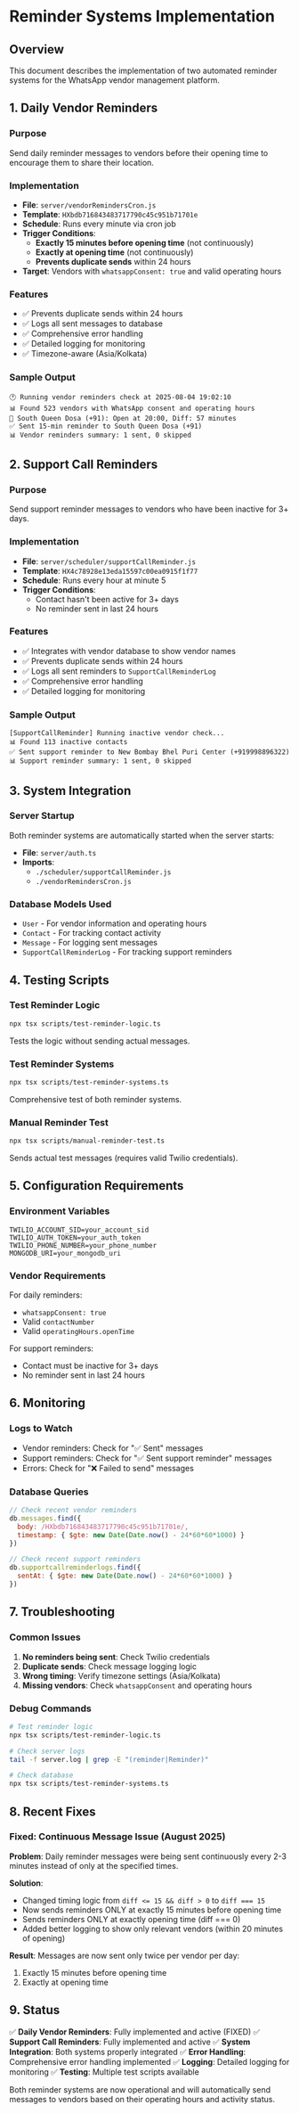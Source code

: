 # Reminder Systems Implementation

## Overview
This document describes the implementation of two automated reminder systems for the WhatsApp vendor management platform.

## 1. Daily Vendor Reminders

### Purpose
Send daily reminder messages to vendors before their opening time to encourage them to share their location.

### Implementation
- **File**: `server/vendorRemindersCron.js`
- **Template**: `HXbdb716843483717790c45c951b71701e`
- **Schedule**: Runs every minute via cron job
- **Trigger Conditions**:
  - **Exactly 15 minutes before opening time** (not continuously)
  - **Exactly at opening time** (not continuously)
  - **Prevents duplicate sends** within 24 hours
- **Target**: Vendors with `whatsappConsent: true` and valid operating hours

### Features
- ✅ Prevents duplicate sends within 24 hours
- ✅ Logs all sent messages to database
- ✅ Comprehensive error handling
- ✅ Detailed logging for monitoring
- ✅ Timezone-aware (Asia/Kolkata)

### Sample Output
```
🕐 Running vendor reminders check at 2025-08-04 19:02:10
📊 Found 523 vendors with WhatsApp consent and operating hours
📱 South Queen Dosa (+91): Open at 20:00, Diff: 57 minutes
✅ Sent 15-min reminder to South Queen Dosa (+91)
📊 Vendor reminders summary: 1 sent, 0 skipped
```

## 2. Support Call Reminders

### Purpose
Send support reminder messages to vendors who have been inactive for 3+ days.

### Implementation
- **File**: `server/scheduler/supportCallReminder.js`
- **Template**: `HX4c78928e13eda15597c00ea0915f1f77`
- **Schedule**: Runs every hour at minute 5
- **Trigger Conditions**:
  - Contact hasn't been active for 3+ days
  - No reminder sent in last 24 hours

### Features
- ✅ Integrates with vendor database to show vendor names
- ✅ Prevents duplicate sends within 24 hours
- ✅ Logs all sent reminders to `SupportCallReminderLog`
- ✅ Comprehensive error handling
- ✅ Detailed logging for monitoring

### Sample Output
```
[SupportCallReminder] Running inactive vendor check...
📊 Found 113 inactive contacts
✅ Sent support reminder to New Bombay Bhel Puri Center (+919998896322)
📊 Support reminder summary: 1 sent, 0 skipped
```

## 3. System Integration

### Server Startup
Both reminder systems are automatically started when the server starts:
- **File**: `server/auth.ts`
- **Imports**: 
  - `./scheduler/supportCallReminder.js`
  - `./vendorRemindersCron.js`

### Database Models Used
- `User` - For vendor information and operating hours
- `Contact` - For tracking contact activity
- `Message` - For logging sent messages
- `SupportCallReminderLog` - For tracking support reminders

## 4. Testing Scripts

### Test Reminder Logic
```bash
npx tsx scripts/test-reminder-logic.ts
```
Tests the logic without sending actual messages.

### Test Reminder Systems
```bash
npx tsx scripts/test-reminder-systems.ts
```
Comprehensive test of both reminder systems.

### Manual Reminder Test
```bash
npx tsx scripts/manual-reminder-test.ts
```
Sends actual test messages (requires valid Twilio credentials).

## 5. Configuration Requirements

### Environment Variables
```
TWILIO_ACCOUNT_SID=your_account_sid
TWILIO_AUTH_TOKEN=your_auth_token
TWILIO_PHONE_NUMBER=your_phone_number
MONGODB_URI=your_mongodb_uri
```

### Vendor Requirements
For daily reminders:
- `whatsappConsent: true`
- Valid `contactNumber`
- Valid `operatingHours.openTime`

For support reminders:
- Contact must be inactive for 3+ days
- No reminder sent in last 24 hours

## 6. Monitoring

### Logs to Watch
- Vendor reminders: Check for "✅ Sent" messages
- Support reminders: Check for "✅ Sent support reminder" messages
- Errors: Check for "❌ Failed to send" messages

### Database Queries
```javascript
// Check recent vendor reminders
db.messages.find({
  body: /HXbdb716843483717790c45c951b71701e/,
  timestamp: { $gte: new Date(Date.now() - 24*60*60*1000) }
})

// Check recent support reminders
db.supportcallreminderlogs.find({
  sentAt: { $gte: new Date(Date.now() - 24*60*60*1000) }
})
```

## 7. Troubleshooting

### Common Issues
1. **No reminders being sent**: Check Twilio credentials
2. **Duplicate sends**: Check message logging logic
3. **Wrong timing**: Verify timezone settings (Asia/Kolkata)
4. **Missing vendors**: Check `whatsappConsent` and operating hours

### Debug Commands
```bash
# Test reminder logic
npx tsx scripts/test-reminder-logic.ts

# Check server logs
tail -f server.log | grep -E "(reminder|Reminder)"

# Check database
npx tsx scripts/test-reminder-systems.ts
```

## 8. Recent Fixes

### Fixed: Continuous Message Issue (August 2025)
**Problem**: Daily reminder messages were being sent continuously every 2-3 minutes instead of only at the specified times.

**Solution**: 
- Changed timing logic from `diff <= 15 && diff > 0` to `diff === 15`
- Now sends reminders ONLY at exactly 15 minutes before opening time
- Sends reminders ONLY at exactly opening time (diff === 0)
- Added better logging to show only relevant vendors (within 20 minutes of opening)

**Result**: Messages are now sent only twice per vendor per day:
1. Exactly 15 minutes before opening time
2. Exactly at opening time

## 9. Status

✅ **Daily Vendor Reminders**: Fully implemented and active (FIXED)
✅ **Support Call Reminders**: Fully implemented and active
✅ **System Integration**: Both systems properly integrated
✅ **Error Handling**: Comprehensive error handling implemented
✅ **Logging**: Detailed logging for monitoring
✅ **Testing**: Multiple test scripts available

Both reminder systems are now operational and will automatically send messages to vendors based on their operating hours and activity status. 